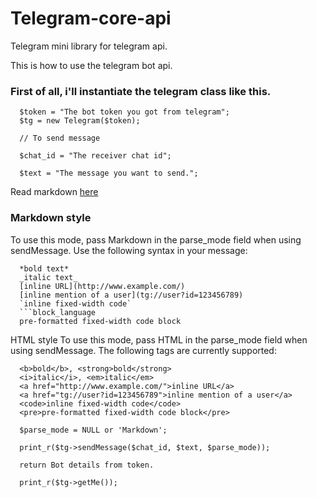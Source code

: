 # Telegram-core-api
Telegram mini library for telegram api.

This is how to use the telegram bot api.

<h3>First of all, i'll instantiate the telegram class like this.</h3>

```
  $token = "The bot token you got from telegram";
  $tg = new Telegram($token);
  
  // To send message 
  
  $chat_id = "The receiver chat id";
  
  $text = "The message you want to send.";
  ```
  Read markdown <a href="https://core.telegram.org/bots/api#markdown-style">here</a>
  
  <h3>Markdown style</h3>
  
  To use this mode, pass Markdown in the parse_mode field when using sendMessage. Use the following syntax in your message:
```
  *bold text*
  _italic text_
  [inline URL](http://www.example.com/)
  [inline mention of a user](tg://user?id=123456789)
  `inline fixed-width code`
  ```block_language
  pre-formatted fixed-width code block
  ```
  HTML style
  To use this mode, pass HTML in the parse_mode field when using sendMessage. The following tags are currently supported:
```
  <b>bold</b>, <strong>bold</strong>
  <i>italic</i>, <em>italic</em>
  <a href="http://www.example.com/">inline URL</a>
  <a href="tg://user?id=123456789">inline mention of a user</a>
  <code>inline fixed-width code</code>
  <pre>pre-formatted fixed-width code block</pre>
  
  $parse_mode = NULL or 'Markdown';
  
  print_r($tg->sendMessage($chat_id, $text, $parse_mode));
  
  return Bot details from token.
  
  print_r($tg->getMe());
  
```
